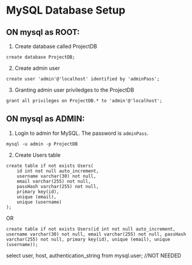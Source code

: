 # MySQL Database Setup

## ON mysql as ROOT:

1. Create database called ProjectDB
```
create database ProjectDB;
```

2. Create admin user
```
create user 'admin'@'localhost' identified by 'adminPass';
```

3. Granting admin user priviledges to the ProjectDB 
```
grant all privileges on ProjectDB.* to 'admin'@'localhost';
```

## ON mysql as ADMIN:
1. Login to admin for MySQL. The password is `adminPass`.  
```
mysql -u admin -p ProjectDB
```

2. Create Users table
```
create table if not exists Users(
    id int not null auto_increment,
    username varchar(30) not null,
    email varchar(255) not null,
    passHash varchar(255) not null,
    primary key(id),
    unique (email),
    unique (username)
);
```
OR

```
create table if not exists Users(id int not null auto_increment, username varchar(30) not null, email varchar(255) not null, passHash varchar(255) not null, primary key(id), unique (email), unique (username));
```

select user, host, authentication_string from mysql.user; //NOT NEEDED

